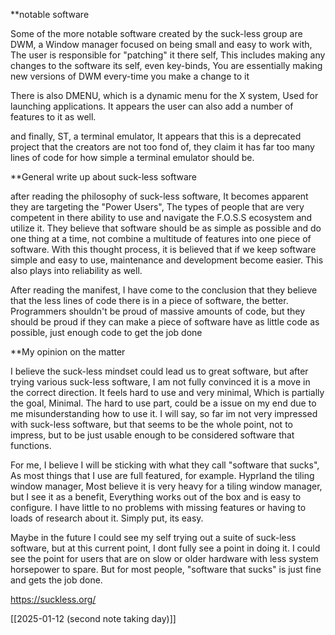 **notable software

Some of the more notable software created by the suck-less group are DWM, a Window manager focused on being small and easy to work with, The user is responsible for "patching" it there self, This includes making any changes to the software its self, even key-binds, You are essentially making new versions of DWM every-time you make a change to it 

There is also DMENU, which is a dynamic menu for the X system, Used for launching applications. It appears the user can also add a number of features to it as well.

and finally, ST, a terminal emulator, It appears that this is a deprecated project that the creators are not too fond of, they claim it has far too many lines of code for how simple a terminal emulator should be.

**General write up about suck-less software

after reading the philosophy of suck-less software, It becomes apparent they are targeting the "Power Users", The types of people that are very competent in there ability to use and navigate the F.O.S.S ecosystem and utilize it. They believe that software should be as simple as possible and do one thing at a time, not combine a multitude of features into one piece of software. With this thought process, it is believed that if we keep software simple and easy to use, maintenance and development become easier. This also plays into reliability as well.

After reading the manifest, I have come to the conclusion that they believe that the less lines of code there is in a piece of software, the better. Programmers shouldn't be proud of massive amounts of code, but they should be proud if they can make a piece of software have as little code as possible, just enough code to get the job done

**My opinion on the matter

I believe the suck-less mindset could lead us to great software, but after trying various suck-less software, I am not fully convinced it is a move in the correct direction. It feels hard to use and very minimal, Which is partially the goal, Minimal. The hard to use part, could be a issue on my end due to me misunderstanding how to use it. I will say, so far im not very impressed with suck-less software, but that seems to be the whole point, not to impress, but to be just usable enough to be considered software that functions.

For me, I believe I will be sticking with what they call "software that sucks", As most things that I use are full featured, for example. Hyprland the tiling window manager, Most believe it is very heavy for a tiling window manager, but I see it as a benefit, Everything works out of the box and is easy to configure. I have little to no problems with missing features or having to loads of research about it. Simply put, its easy.

Maybe in the future I could see my self trying out a suite of suck-less software, but at this current point, I dont fully see a point in doing it. I could see the point for users that are on slow or older hardware with less system horsepower to spare. But for most people, "software that sucks" is just fine and gets the job done.

https://suckless.org/

[[2025-01-12 (second note taking day)]]



